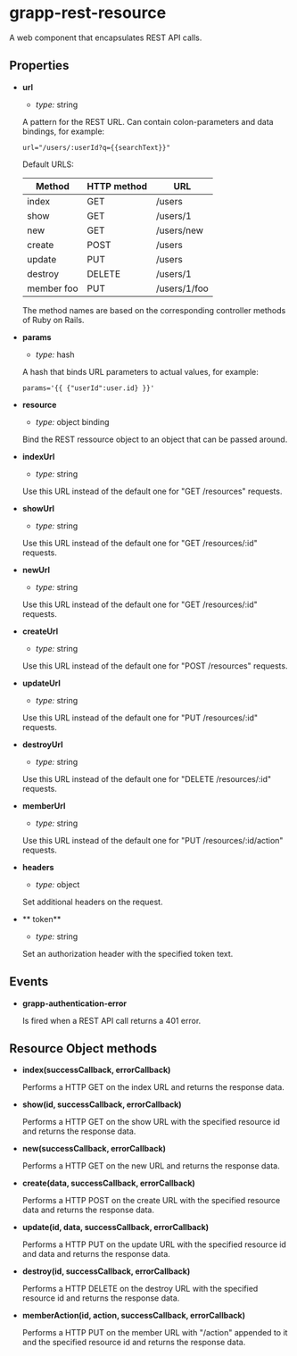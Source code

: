 grapp-rest-resource
===================

A web component that encapsulates REST API calls.

Properties
----------

  * **url**

    - *type:* string

    A pattern for the REST URL. Can contain colon-parameters and data bindings, for example:

    `url="/users/:userId?q={{searchText}}"`

    Default URLS:

    Method        | HTTP method | URL
    ------------- | ----------- | ---
    index         | GET         | /users
    show          | GET         | /users/1
    new           | GET         | /users/new
    create        | POST        | /users
    update        | PUT         | /users
    destroy       | DELETE      | /users/1
    member foo    | PUT         | /users/1/foo
    
    The method names are based on the corresponding controller methods of Ruby on Rails. 

  * **params**

    - *type:* hash

    A hash that binds URL parameters to actual values, for example:

    `params='{{ {"userId":user.id} }}'`

  * **resource**

    - *type:* object binding

    Bind the REST ressource object to an object that can be passed around.

  * **indexUrl**

    - *type:* string

    Use this URL instead of the default one for "GET /resources" requests.

  * **showUrl**

    - *type:* string

    Use this URL instead of the default one for "GET /resources/:id" requests.

  * **newUrl**

    - *type:* string

    Use this URL instead of the default one for "GET /resources/:id" requests.

  * **createUrl**

    - *type:* string

    Use this URL instead of the default one for "POST /resources" requests.

  * **updateUrl**

    - *type:* string

    Use this URL instead of the default one for "PUT /resources/:id" requests.

  * **destroyUrl**

    - *type:* string

    Use this URL instead of the default one for "DELETE /resources/:id" requests.

  * **memberUrl**

    - *type:* string

    Use this URL instead of the default one for "PUT /resources/:id/action" requests.

  * **headers**

    - *type:* object

    Set additional headers on the request.

  * ** token**

    - *type:* string

    Set an authorization header with the specified token text.


Events
------

  * **grapp-authentication-error**

    Is fired when a REST API call returns a 401 error.


Resource Object methods
-----------------------

  * **index(successCallback, errorCallback)**

    Performs a HTTP GET on the index URL and returns the response data.

  * **show(id, successCallback, errorCallback)**

    Performs a HTTP GET on the show URL with the specified resource id and returns the response
    data.

  * **new(successCallback, errorCallback)**

    Performs a HTTP GET on the new URL and returns the response data.

  * **create(data, successCallback, errorCallback)**

    Performs a HTTP POST on the create URL with the specified resource data and returns
    the response data.

  * **update(id, data, successCallback, errorCallback)**

    Performs a HTTP PUT on the update URL with the specified resource id and data and returns
    the response data.

  * **destroy(id, successCallback, errorCallback)**

    Performs a HTTP DELETE on the destroy URL with the specified resource id and returns the response
    data.

  * **memberAction(id, action, successCallback, errorCallback)**

    Performs a HTTP PUT on the member URL with "/action" appended to it and the specified resource
    id and returns the response data.
